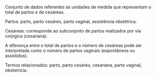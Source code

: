 Conjunto de dados referentes às unidades de medida que representam o total de partos e de cesáreas.

Partos: parto, parto cesáreo, parto vaginal, assistência obstétrica.

Cesáreas: corresponde ao subconjunto de partos realizados por via cirúrgica (cesariana).

A diferença entre o total de partos e o número de cesáreas pode ser interpretada como o número de partos vaginais (espontâneos ou assistidos).

Termos relacionados: parto, parto cesáreo, cesariana, parto vaginal, obstetrícia.

